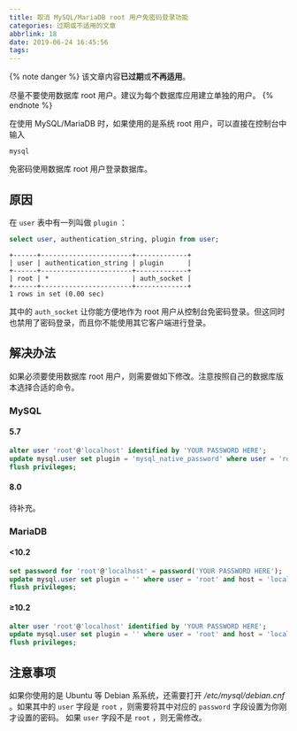 ```yaml
---
title: 取消 MySQL/MariaDB root 用户免密码登录功能
categories: 过期或不适用的文章
abbrlink: 18
date: 2019-06-24 16:45:56
tags:
---
```

{% note danger %}
该文章内容**已过期**或**不再适用**。

尽量不要使用数据库 root 用户。建议为每个数据库应用建立单独的用户。
{% endnote %}

在使用 MySQL/MariaDB 时，如果使用的是系统 root 用户，可以直接在控制台中输入

```
mysql
```

免密码使用数据库 root 用户登录数据库。

## 原因

在 `user` 表中有一列叫做 `plugin` ：

```sql
select user, authentication_string, plugin from user;
```

```
+------+-----------------------+-------------+
| user | authentication_string | plugin      |
+------+-----------------------+-------------+
| root | *                     | auth_socket |
+------+-----------------------+-------------+
1 rows in set (0.00 sec)
```

其中的 `auth_socket` 让你能方便地作为 root 用户从控制台免密码登录。但这同时也禁用了密码登录，而且你不能使用其它客户端进行登录。

<!-- more -->

## 解决办法

如果必须要使用数据库 root 用户，则需要做如下修改。注意按照自己的数据库版本选择合适的命令。

### MySQL

#### 5.7

```sql
alter user 'root'@'localhost' identified by 'YOUR PASSWORD HERE';
update mysql.user set plugin = 'mysql_native_password' where user = 'root' and host = 'localhost';
flush privileges;
```

#### 8.0

待补充。

### MariaDB

#### <10.2

```sql
set password for 'root'@'localhost' = password('YOUR PASSWORD HERE');
update mysql.user set plugin = '' where user = 'root' and host = 'localhost';
flush privileges;
```

#### ≥10.2

```sql
alter user 'root'@'localhost' identified by 'YOUR PASSWORD HERE';
update mysql.user set plugin = '' where user = 'root' and host = 'localhost';
flush privileges;
```

## 注意事项

如果你使用的是 Ubuntu 等 Debian 系系统，还需要打开 */etc/mysql/debian.cnf* 。如果其中的 `user` 字段是 `root` ，则需要将其中对应的 `password` 字段设置为你刚才设置的密码。 如果 `user` 字段不是 `root` ，则无需修改。
